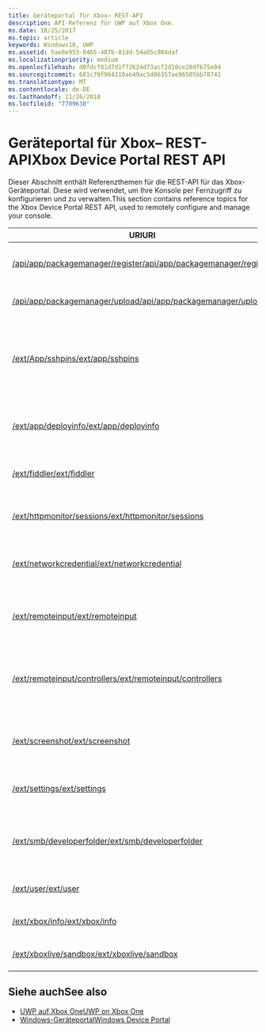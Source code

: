 ```yaml
---
title: Geräteportal für Xbox– REST-API
description: API-Referenz für UWP auf Xbox One.
ms.date: 10/25/2017
ms.topic: article
keywords: Windows10, UWP
ms.assetid: 5ae8e953-0465-487b-81dd-54a85c904daf
ms.localizationpriority: medium
ms.openlocfilehash: d8fdcf01d7d1f72624d73acf2d10ce28dfb75e04
ms.sourcegitcommit: 681c70f964210ab49ac5d06357ae96505bb78741
ms.translationtype: MT
ms.contentlocale: de-DE
ms.lasthandoff: 11/26/2018
ms.locfileid: "7709638"
---
```

# <a name="xbox-device-portal-rest-api"></a><span data-ttu-id="de4a4-104">Geräteportal für Xbox– REST-API</span><span class="sxs-lookup"><span data-stu-id="de4a4-104">Xbox Device Portal REST API</span></span>

<span data-ttu-id="de4a4-105">Dieser Abschnitt enthält Referenzthemen für die REST-API für das Xbox-Geräteportal. Diese wird verwendet, um Ihre Konsole per Fernzugriff zu konfigurieren und zu verwalten.</span><span class="sxs-lookup"><span data-stu-id="de4a4-105">This section contains reference topics for the Xbox Device Portal REST API, used to remotely configure and manage your console.</span></span>

| <span data-ttu-id="de4a4-106">URI</span><span class="sxs-lookup"><span data-stu-id="de4a4-106">URI</span></span>        | <span data-ttu-id="de4a4-107">Beschreibung</span><span class="sxs-lookup"><span data-stu-id="de4a4-107">Description</span></span> |
|------------|-------------|
|[<span data-ttu-id="de4a4-108">/api/app/packagemanager/register</span><span class="sxs-lookup"><span data-stu-id="de4a4-108">/api/app/packagemanager/register</span></span>](wdp-loose-folder-register-api.md)| <span data-ttu-id="de4a4-109">Registriert eine App, die in einem losen Ordner enthalten ist.</span><span class="sxs-lookup"><span data-stu-id="de4a4-109">Registers an app that is contained in a loose folder.</span></span> |
|[<span data-ttu-id="de4a4-110">/api/app/packagemanager/upload</span><span class="sxs-lookup"><span data-stu-id="de4a4-110">/api/app/packagemanager/upload</span></span>](wdp-folder-upload.md)| <span data-ttu-id="de4a4-111">Lädt einen ganzen Ordner zur Konsole hoch.</span><span class="sxs-lookup"><span data-stu-id="de4a4-111">Uploads an entire folder to the console.</span></span> |
|[<span data-ttu-id="de4a4-112">/ext/App/sshpins</span><span class="sxs-lookup"><span data-stu-id="de4a4-112">/ext/app/sshpins</span></span>](uwp-sshpins-api.md)| <span data-ttu-id="de4a4-113">Löschen Sie alle vertrauenswürdigen SSH-PINs per Fernzugriff.</span><span class="sxs-lookup"><span data-stu-id="de4a4-113">Clear all trusted SSH pins remotely.</span></span> <span data-ttu-id="de4a4-114">Dies erfordert die erneute PIN-Kopplung für die UWP-Entwicklung in Visual Studio.</span><span class="sxs-lookup"><span data-stu-id="de4a4-114">Will require doing pin pairing again for Visual Studio UWP development.</span></span> |
|[<span data-ttu-id="de4a4-115">/ext/app/deployinfo</span><span class="sxs-lookup"><span data-stu-id="de4a4-115">/ext/app/deployinfo</span></span>](uwp-deployinfo-api.md)| <span data-ttu-id="de4a4-116">Fordert Bereitstellungsinformationen für ein oder mehrere installierte Pakete an.</span><span class="sxs-lookup"><span data-stu-id="de4a4-116">Requests deployment information for one or more installed packages.</span></span> |
|[<span data-ttu-id="de4a4-117">/ext/fiddler</span><span class="sxs-lookup"><span data-stu-id="de4a4-117">/ext/fiddler</span></span>](wdp-fiddler-api.md)| <span data-ttu-id="de4a4-118">Zum Aktivieren und Deaktivieren der Fiddler-Netzwerkablaufverfolgung</span><span class="sxs-lookup"><span data-stu-id="de4a4-118">Enable and disable Fiddler network tracing.</span></span> |
|[<span data-ttu-id="de4a4-119">/ext/httpmonitor/sessions</span><span class="sxs-lookup"><span data-stu-id="de4a4-119">/ext/httpmonitor/sessions</span></span>](wdp-httpMonitor-api.md)| <span data-ttu-id="de4a4-120">Abrufen des HTTP-Datenverkehrs aus der fokussierten App auf der Xbox</span><span class="sxs-lookup"><span data-stu-id="de4a4-120">Get HTTP traffic from the focused app on Xbox.</span></span> |
|[<span data-ttu-id="de4a4-121">/ext/networkcredential</span><span class="sxs-lookup"><span data-stu-id="de4a4-121">/ext/networkcredential</span></span>](uwp-networkcredentials-api.md)| <span data-ttu-id="de4a4-122">Hinzufügen, Entfernen oder Aktualisieren der Netzwerkanmeldeinformationen</span><span class="sxs-lookup"><span data-stu-id="de4a4-122">Add, remove, or update network credentials.</span></span> |
|[<span data-ttu-id="de4a4-123">/ext/remoteinput</span><span class="sxs-lookup"><span data-stu-id="de4a4-123">/ext/remoteinput</span></span>](uwp-remoteinput-api.md)| <span data-ttu-id="de4a4-124">Senden von Tastatur-, Maus- oder Controllereingaben auf einer Xbox per Fernzugriff</span><span class="sxs-lookup"><span data-stu-id="de4a4-124">Send keyboard, mouse, or controller input remotely to an Xbox.</span></span> |
|[<span data-ttu-id="de4a4-125">/ext/remoteinput/controllers</span><span class="sxs-lookup"><span data-stu-id="de4a4-125">/ext/remoteinput/controllers</span></span>](uwp-remoteinput-controllers-api.md)| <span data-ttu-id="de4a4-126">Abrufen der Anzahl der angeschlossenen physischen Controller oder Deaktivieren aller physischen Controller</span><span class="sxs-lookup"><span data-stu-id="de4a4-126">Get the number of attached physical controllers or turn off all physical controllers.</span></span> |
|[<span data-ttu-id="de4a4-127">/ext/screenshot</span><span class="sxs-lookup"><span data-stu-id="de4a4-127">/ext/screenshot</span></span>](wdp-media-capture-api.md)| <span data-ttu-id="de4a4-128">Erfasst eine PNG-Darstellung des Bildschirms, der zurzeit auf der Konsole angezeigt wird.</span><span class="sxs-lookup"><span data-stu-id="de4a4-128">Captures a PNG representation of the screen currently displayed on the console.</span></span> |
|[<span data-ttu-id="de4a4-129">/ext/settings</span><span class="sxs-lookup"><span data-stu-id="de4a4-129">/ext/settings</span></span>](wdp-xboxsettings-api.md)| <span data-ttu-id="de4a4-130">Greift auf Xbox One-Entwicklereinstellungen zu.</span><span class="sxs-lookup"><span data-stu-id="de4a4-130">Accesses Xbox One developer settings.</span></span> |
|[<span data-ttu-id="de4a4-131">/ext/smb/developerfolder</span><span class="sxs-lookup"><span data-stu-id="de4a4-131">/ext/smb/developerfolder</span></span>](wdp-smb-api.md)| <span data-ttu-id="de4a4-132">Greift über den Datei-Explorer auf Ihrem Entwicklungscomputer auf den Entwicklerordner auf Ihrer Konsole zu.</span><span class="sxs-lookup"><span data-stu-id="de4a4-132">Accesses the developer folder on your console through File Explorer on your development PC.</span></span> |
|[<span data-ttu-id="de4a4-133">/ext/user</span><span class="sxs-lookup"><span data-stu-id="de4a4-133">/ext/user</span></span>](wdp-user-management.md)| <span data-ttu-id="de4a4-134">Verwaltet Benutzer auf der Xbox One Konsole.</span><span class="sxs-lookup"><span data-stu-id="de4a4-134">Manages users on the Xbox One console.</span></span> |
|[<span data-ttu-id="de4a4-135">/ext/xbox/info</span><span class="sxs-lookup"><span data-stu-id="de4a4-135">/ext/xbox/info</span></span>](wdp-xboxinfo-api.md)| <span data-ttu-id="de4a4-136">Bietet Informationen zum Xbox One-Gerät</span><span class="sxs-lookup"><span data-stu-id="de4a4-136">Gives information about the Xbox One device.</span></span> |
|[<span data-ttu-id="de4a4-137">/ext/xboxlive/sandbox</span><span class="sxs-lookup"><span data-stu-id="de4a4-137">/ext/xboxlive/sandbox</span></span>](wdp-sandbox-api.md)| <span data-ttu-id="de4a4-138">Verwaltet Ihren Xbox Live-Sandkasten.</span><span class="sxs-lookup"><span data-stu-id="de4a4-138">Manages your Xbox Live sandbox.</span></span> |

## <a name="see-also"></a><span data-ttu-id="de4a4-139">Siehe auch</span><span class="sxs-lookup"><span data-stu-id="de4a4-139">See also</span></span>

- [<span data-ttu-id="de4a4-140">UWP auf Xbox One</span><span class="sxs-lookup"><span data-stu-id="de4a4-140">UWP on Xbox One</span></span>](index.md)
- [<span data-ttu-id="de4a4-141">Windows-Geräteportal</span><span class="sxs-lookup"><span data-stu-id="de4a4-141">Windows Device Portal</span></span>](../debug-test-perf/device-portal.md)